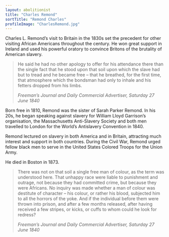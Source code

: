```yaml
---
layout: abolitionist
title: "Charles Remond"
sortTitle: "Remond Charles"
profileImage: "CharlesRemond.jpg"
---
```


Charles L. Remond’s visit to Britain in the 1830s set the precedent for other visiting African Americans throughout the century. He won great support in Ireland and used his powerful oratory to convince Britons of the brutality of American slavery.

>He said he had no other apology to offer for his attendance there than the single fact that he stood upon that soil upon which the slave had but to tread and he became free – that he breathed, for the first time, that atmosphere which the bondsman had only to inhale and his fetters dropped from his limbs.
> <footer><cite>Freeman’s Journal and Daily Commercial Advertiser, Saturday 27 June 1840</cite></footer>

Born free in 1810, Remond was the sister of Sarah Parker Remond. In his 20s, he began speaking against slavery for William Lloyd Garrison’s organisation, the Massachusetts Anti-Slavery Society and both men travelled to London for the World’s Antislavery Convention in 1840.

Remond lectured on slavery in both America and in Britain, attracting much interest and support in both countries. During the Civil War, Remond urged fellow black men to serve in the United States Colored Troops for the Union Army.

He died in Boston in 1873.

> There was not on that soil a single free man of colour, as the term was understood here. That unhappy race were liable to punishment and outrage, not because they had committed crime, but because they were Africans. No inquiry was made whether a man of colour was destitute of character – his colour, or rather his blood, subjected him to all the horrors of the yoke. And if the individual before them were thrown into prison, and after a few months released, after having received a few stripes, or kicks, or cuffs to whom could he look for redress?
> <footer><cite>Freeman’s Journal and Daily Commercial Advertiser, Saturday 27 June 1840</cite></footer>
